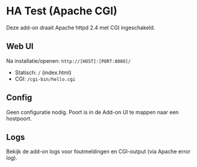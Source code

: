 # HA Test (Apache CGI)

Deze add-on draait Apache httpd 2.4 met CGI ingeschakeld.

## Web UI
Na installatie/openen: `http://[HOST]:[PORT:8080]/`

- Statisch: `/` (index.html)
- CGI: `/cgi-bin/hello.cgi`

## Config
Geen configuratie nodig. Poort is in de Add-on UI te mappen naar een hostpoort.

## Logs
Bekijk de add-on logs voor foutmeldingen en CGI-output (via Apache error log).
